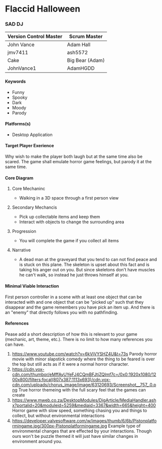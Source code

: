 # Flaccid Halloween

### SAD DJ

| Version Control Master | Scrum Master    |
| ---------------------- | --------------- |
| John Vance             | Adam Hall       |
| jmv7411                | ash5572         |
| Cake                   | Big Bear (Adam) |
| JohnVance1             | AdamHGDD        |

#### Keywords

-   Funny
-   Spooky
-   Dark
-   Moody
-   Parody

#### Platforms(s)

-   Desktop Application

#### Target Player Exerience

Why wish to make the player both laugh but at the same time also be scared. The game shall emulate horror game feelings, but parody it at the same time.

#### Core Diagram

1.  Core Mechaninc

    -   Walking in a 3D space through a first person view

2.  Secondary Mechancis

    -   Pick up collectable items and keep them
    -   Interact with objects to change the surrounding area


3.  Progression

    -   You will complete the game if you collect all items

4.  Narrative

    -   A dead man at the graveyard that you tend to can not find peace and is stuck on this plane. The skeleton is upset about this fact and is taking his anger out on you. But since skeletons don't have muscles he can't walk, so instead he just throws himself at you.

#### Minimal Viable Interaction

First person controller in a scene with at least one object that can be interacted with and one object that can be "picked up" such that they disappear and the game remembers you have pick an item up. And there is an "enemy" that directly follows you with  no pathfinding.

#### References

Pease add a short description of how this is relevant to your game (mechanic, art, theme, etc.). There is no limit to how many references you can have.

1.  https://www.youtube.com/watch?v=6kVjVYSHZ4U&t=73s
Parody horror movie with minor slapstick comedy where the thing to be feared is over the top but still acts as if it were a normal horror character.
2.  https://cdn.vox-cdn.com/thumbor/eMffAyUYeFJ4CQmBFJtjZQlmf7c=/0x0:1920x1080/1200x800/filters:focal(807x387:1113x693)/cdn.vox-cdn.com/uploads/chorus_image/image/63120693/Screenshot__757_.0.png
True horror themeing with the full scary feel that the games can create
3. https://www.mweb.co.za/DesktopModules/DigArticle/MediaHandler.ashx?portalid=20&moduleid=5259&mediaid=3367&width=665&height=400
Horror game with slow speed, something chasing you and things to collect, but without environmental interactions
4.  https://developer.valvesoftware.com/w/images/thumb/6/6b/Pistonplatformingame.jpg/300px-Pistonplatformingame.jpg
Example type of environmental changes that are effected by your interactions. Though ours won't be puzzle themed it will just have similar changes in environment around you.

